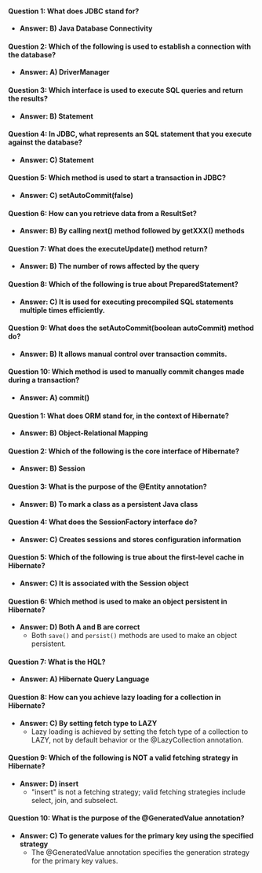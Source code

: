 

#### Question 1: What does JDBC stand for?
- **Answer: B) Java Database Connectivity**

#### Question 2: Which of the following is used to establish a connection with the database?
- **Answer: A) DriverManager**

#### Question 3: Which interface is used to execute SQL queries and return the results?
- **Answer: B) Statement**

#### Question 4: In JDBC, what represents an SQL statement that you execute against the database?
- **Answer: C) Statement**

#### Question 5: Which method is used to start a transaction in JDBC?
- **Answer: C) setAutoCommit(false)**

#### Question 6: How can you retrieve data from a ResultSet?
- **Answer: B) By calling next() method followed by getXXX() methods**

#### Question 7: What does the executeUpdate() method return?
- **Answer: B) The number of rows affected by the query**

#### Question 8: Which of the following is true about PreparedStatement?
- **Answer: C) It is used for executing precompiled SQL statements multiple times efficiently.**

#### Question 9: What does the setAutoCommit(boolean autoCommit) method do?
- **Answer: B) It allows manual control over transaction commits.**

#### Question 10: Which method is used to manually commit changes made during a transaction?
- **Answer: A) commit()**

#### Question 1: What does ORM stand for, in the context of Hibernate?
- **Answer: B) Object-Relational Mapping**

#### Question 2: Which of the following is the core interface of Hibernate?
- **Answer: B) Session**

#### Question 3: What is the purpose of the @Entity annotation?
- **Answer: B) To mark a class as a persistent Java class**

#### Question 4: What does the SessionFactory interface do?
- **Answer: C) Creates sessions and stores configuration information**

#### Question 5: Which of the following is true about the first-level cache in Hibernate?
- **Answer: C) It is associated with the Session object**

#### Question 6: Which method is used to make an object persistent in Hibernate?
- **Answer: D) Both A and B are correct**
   - Both `save()` and `persist()` methods are used to make an object persistent.

#### Question 7: What is the HQL?
- **Answer: A) Hibernate Query Language**

#### Question 8: How can you achieve lazy loading for a collection in Hibernate?
- **Answer: C) By setting fetch type to LAZY**
   - Lazy loading is achieved by setting the fetch type of a collection to LAZY, not by default behavior or the @LazyCollection annotation.

#### Question 9: Which of the following is NOT a valid fetching strategy in Hibernate?
- **Answer: D) insert**
   - "insert" is not a fetching strategy; valid fetching strategies include select, join, and subselect.

#### Question 10: What is the purpose of the @GeneratedValue annotation?
- **Answer: C) To generate values for the primary key using the specified strategy**
   - The @GeneratedValue annotation specifies the generation strategy for the primary key values.
